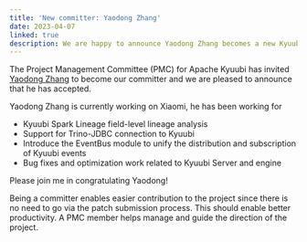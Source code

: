 ```yaml
---
title: 'New committer: Yaodong Zhang'
date: 2023-04-07
linked: true
description: We are happy to announce Yaodong Zhang becomes a new Kyuubi committer.
---
```

<!---
  Licensed under the Apache License, Version 2.0 (the "License");
  you may not use this file except in compliance with the License.
  You may obtain a copy of the License at

   http://www.apache.org/licenses/LICENSE-2.0

  Unless required by applicable law or agreed to in writing, software
  distributed under the License is distributed on an "AS IS" BASIS,
  WITHOUT WARRANTIES OR CONDITIONS OF ANY KIND, either express or implied.
  See the License for the specific language governing permissions and
  limitations under the License. See accompanying LICENSE file.
-->

The Project Management Committee (PMC) for Apache Kyuubi
has invited [Yaodong Zhang](https://github.com/iodone) to become our committer and
we are pleased to announce that he has accepted.

Yaodong Zhang is currently working on Xiaomi, he has been working for

  - Kyuubi Spark Lineage field-level lineage analysis
  - Support for Trino-JDBC connection to Kyuubi
  - Introduce the EventBus module to unify the distribution and subscription of Kyuubi events
  - Bug fixes and optimization work related to Kyuubi Server and engine

Please join me in congratulating Yaodong!

Being a committer enables easier contribution to the
project since there is no need to go via the patch
submission process. This should enable better productivity.
A PMC member helps manage and guide the direction of the project.
